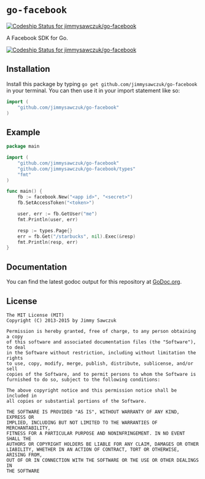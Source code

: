 # `go-facebook`

[ ![Codeship Status for jimmysawczuk/go-facebook](https://codeship.io/projects/766a4f10-43a4-0132-f598-66ff35301625/status)](https://codeship.io/projects/44729)

A Facebook SDK for Go.

[ ![Codeship Status for jimmysawczuk/go-facebook](https://codeship.com/projects/10f96b80-90bd-0132-f540-66130ee6610f/status?branch=master)](https://codeship.com/projects/61581)

## Installation

Install this package by typing `go get github.com/jimmysawczuk/go-facebook` in your terminal. You can then use it in your import statement like so:

```go
import (
	"github.com/jimmysawczuk/go-facebook"
)
```

## Example

```go
package main

import (
    "github.com/jimmysawczuk/go-facebook"
    "github.com/jimmysawczuk/go-facebook/types"
    "fmt"
)

func main() {
    fb := facebook.New("<app id>", "<secret>")
    fb.SetAccessToken("<token>")

    user, err := fb.GetUser("me")
    fmt.Println(user, err)

    resp := types.Page{}
    err = fb.Get("/starbucks", nil).Exec(&resp)
    fmt.Println(resp, err)
}
```

## Documentation

You can find the latest godoc output for this repository at [GoDoc.org](http://godoc.org/github.com/jimmysawczuk/go-facebook).

## License

	The MIT License (MIT)
	Copyright (C) 2013-2015 by Jimmy Sawczuk

	Permission is hereby granted, free of charge, to any person obtaining a copy
	of this software and associated documentation files (the "Software"), to deal
	in the Software without restriction, including without limitation the rights
	to use, copy, modify, merge, publish, distribute, sublicense, and/or sell
	copies of the Software, and to permit persons to whom the Software is
	furnished to do so, subject to the following conditions:

	The above copyright notice and this permission notice shall be included in
	all copies or substantial portions of the Software.

	THE SOFTWARE IS PROVIDED "AS IS", WITHOUT WARRANTY OF ANY KIND, EXPRESS OR
	IMPLIED, INCLUDING BUT NOT LIMITED TO THE WARRANTIES OF MERCHANTABILITY,
	FITNESS FOR A PARTICULAR PURPOSE AND NONINFRINGEMENT. IN NO EVENT SHALL THE
	AUTHORS OR COPYRIGHT HOLDERS BE LIABLE FOR ANY CLAIM, DAMAGES OR OTHER
	LIABILITY, WHETHER IN AN ACTION OF CONTRACT, TORT OR OTHERWISE, ARISING FROM,
	OUT OF OR IN CONNECTION WITH THE SOFTWARE OR THE USE OR OTHER DEALINGS IN
	THE SOFTWARE
